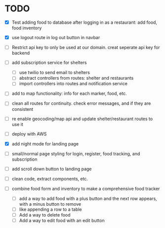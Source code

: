 # TODO

- [x] Test adding food to database after logging in as a restaurant: add food, food inventory
- [x] use logout route in log out button in navbar
- [ ] Restrict api key to only be used at our domain. creat seperate api key for backend
- [ ] add subscription service for shelters
    - [ ] use twilio to send email to shelters
    - [ ] abstract controllers from routes: shelter and restaurants
    - [ ] import controllers into routes and notification service
- [ ] add to map functionality: info for each marker, food, etc.
- [ ] clean all routes for continuity. check error messages, and if they are consistent
- [ ] re enable geocoding/map api and update shelter/restaurant routes to use it
- [ ] deploy with AWS

- [x] add night mode for landing page
- [ ] small/normal page styling for login, register, food tracking, and subscription
- [ ] add scroll down button to landing page
- [ ] clean code, extract components, etc.
- [ ] combine food form and inventory to make a comprehensive food tracker
    - [ ] add a way to add food with a plus button and the next row appears, with a minus button to remove
    - [ ] like appending a row to a table
    - [ ] Add a way to delete food
    - [ ] Add a way to edit food with an edit button